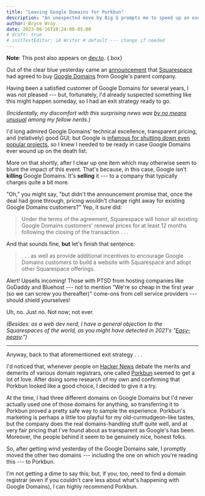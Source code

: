 ```yaml
---
title: "Leaving Google Domains for Porkbun"
description: "An unexpected move by Big G prompts me to speed up an exodus I’d already considered."
author: Bryce Wray
date: 2023-06-16T10:24:00-05:00
# draft: true
# initTextEditor: iA Writer # default --- change if needed
---
```


**Note**: This post also appears on [dev.to](https://dev.to/brycewray/leaving-google-domains-for-porkbun-23j1).
{.box}

Out of the clear blue yesterday came an [announcement](https://www.prnewswire.com/news-releases/squarespace-enters-definitive-agreement-to-acquire-google-domains-assets-301852507.html?tc=eml_cleartime) that [Squarespace](https://squarespace.com) had agreed to buy [Google Domains](https://domains.google.com) from Google's parent company.

Having been a satisfied customer of Google Domains for several years, I was *not* pleased --- but, fortunately, I'd already suspected something like this might happen someday, so I had an exit strategy ready to go.

<!--more-->

*(Incidentally, my discomfort with this surprising news was [by no means unusual](https://news.ycombinator.com/item?id=36346454) among my fellow nerds.)*

I'd long admired Google Domains' technical excellence, transparent pricing, and (relatively) good GUI; but Google is [infamous for shutting down even popular projects](https://killedbygoogle.com), so I knew I needed to be ready in case Google Domains ever wound up on the death list.

More on that shortly, after I clear up one item which may otherwise seem to blunt the impact of this event. That's because, in this case, Google isn't **killing** Google Domains. It's **selling** it --- to a company that typically charges quite a bit more.

"Oh," you might say, "but didn't the announcement promise that, once the deal had gone through, pricing wouldn't change right away for existing Google Domains customers?" Yep, it sure did:

> Under the terms of the agreement, Squarespace will honor all existing Google Domains customers' renewal prices for at least 12 months following the closing of the transaction . . .

And that sounds fine, **but** let's finish that sentence:

> . . . as well as provide additional incentives to encourage Google Domains customers to build a website with Squarespace and adopt other Squarespace offerings.

Alert! Upsells incoming! Those with PTSD from hosting companies like GoDaddy and Bluehost --- not to mention "We're so cheap in the first year <span class="legal">(so we can screw you thereafter)</span>" come-ons from cell service providers --- should shield yourselves!

Uh, no. Just no. Not now; not ever.

*(Besides: as a web dev nerd, I have a general objection to the Squarespaces of the world, as you might have detected in 2021's "[Easy-peasy](/posts/2021/01/easy-peasy/).")*

----

Anyway, back to that aforementioned exit strategy . . .

I'd noticed that, whenever people on [Hacker News](https://news.ycombinator.com) debate the merits and demerits of various domain registrars, one called [Porkbun](https://porkbun.com) seemed to get a lot of love. After doing some research of my own and confirming that Porkbun looked like a good choice, I decided to give it a try.

At the time, I had three different domains on Google Domains but I'd never actually used one of those domains for anything, so transferring it to Porkbun proved a pretty safe way to sample the experience. Porkbun's marketing is perhaps a little too playful for my old-curmudgeon-like tastes, but the company does the real domains-handling stuff quite well, and at very fair pricing that I've found about as transparent as Google's has been. Moreover, the people behind it seem to be genuinely nice, honest folks.

So, after getting wind yesterday of the Google Domains sale, I promptly moved the other two domains --- including the one on which you're reading this --- to Porkbun.

I'm not getting a dime to say this; but, if you, too, need to find a domain registrar (even if you couldn't care less about what's happening with Google Domains), I can highly recommend Porkbun.
